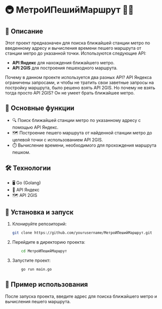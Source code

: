 # 🚇 МетроИПешийМаршрут 🚶‍♂️

## 🌟 Описание

Этот проект предназначен для поиска ближайшей станции метро по введенному адресу и вычисления времени пешего маршрута от станции метро до указанной точки. Используются следующие API:

- **API Яндекс** для нахождения ближайшего метро.
- **API 2GIS** для построения пешеходного маршрута.

Почему в данном проекте используется два разных API?
API Яндекса ограничены запросами, и чтобы не тратить свои заветные запросы на постройку маршрута, было решено взять API 2GIS. Но почему не взять тогда просто API 2GIS?
Он не умеет брать ближайшее метро.


## 🔧 Основные функции

- 🔍 Поиск ближайшей станции метро по указанному адресу с помощью API Яндекс.
- 🗺️ Построение пешего маршрута от найденной станции метро до целевой точки с использованием API 2GIS.
- ⏱️ Вычисление времени, необходимого для прохождения маршрута пешком.

## 🛠️ Технологии

- 🖥️ Go (Golang)
- 📍 API Яндекс
- 🗺️ API 2GIS

## 🚀 Установка и запуск

1. Клонируйте репозиторий:
   ```sh
   git clone https://github.com/yourusername/МетроИПешийМаршрут.git
   ```
2. Перейдите в директорию проекта:
    ```sh
        cd МетроИПешийМаршрут
    ```
3. Запустите проект:
    ```sh
        go run main.go
    ```
## 📝 Пример использования

После запуска проекта, введите адрес для поиска ближайшего метро и вычисления пешего маршрута.